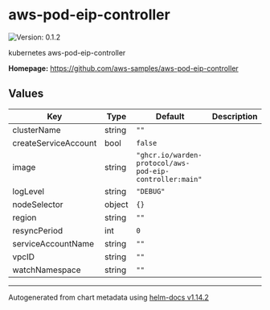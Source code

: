 # aws-pod-eip-controller

![Version: 0.1.2](https://img.shields.io/badge/Version-0.1.2-informational?style=flat-square)

kubernetes aws-pod-eip-controller

**Homepage:** <https://github.com/aws-samples/aws-pod-eip-controller>

## Values

| Key | Type | Default | Description |
|-----|------|---------|-------------|
| clusterName | string | `""` |  |
| createServiceAccount | bool | `false` |  |
| image | string | `"ghcr.io/warden-protocol/aws-pod-eip-controller:main"` |  |
| logLevel | string | `"DEBUG"` |  |
| nodeSelector | object | `{}` |  |
| region | string | `""` |  |
| resyncPeriod | int | `0` |  |
| serviceAccountName | string | `""` |  |
| vpcID | string | `""` |  |
| watchNamespace | string | `""` |  |

----------------------------------------------
Autogenerated from chart metadata using [helm-docs v1.14.2](https://github.com/norwoodj/helm-docs/releases/v1.14.2)
